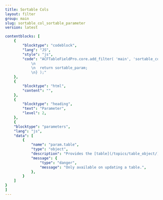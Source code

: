```yaml
---
title: Sortable Cols
layout: filter
group: main
slug: sortable_col_sortable_parameter
version: latest

contentblocks: [
	{
		"blocktype": "codeblock",
		"lang": "JS",
		"style": "js",
		"code": "ACFTableFieldPro.core.add_filter( 'main', 'sortable_col_sortable_parameter', function( sortable_param, param ) {
			\n
			\n	return sortable_param;
			\n} );"
	},
	{
		"blocktype": "html",
		"content": "",
	},
	{
		"blocktype": "heading",
		"text": "Parameter",
		"level": 2,
	},
	{
	"blocktype": "parameters",
	"lang": "js",
	"data": [
		{
			"name": "param.table",
			"type": "object",
			"description": "Provides the [table](/topics/table_object/) object.",
			"message": {
				"type": "danger",
				"message": "Only available on updating a table.",
			},
		}
	]
}
]
---
```

